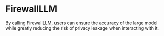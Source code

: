 # FirewallLLM
By calling FirewallLLM, users can ensure the accuracy of the large model while greatly reducing the risk of privacy leakage when interacting with it.
